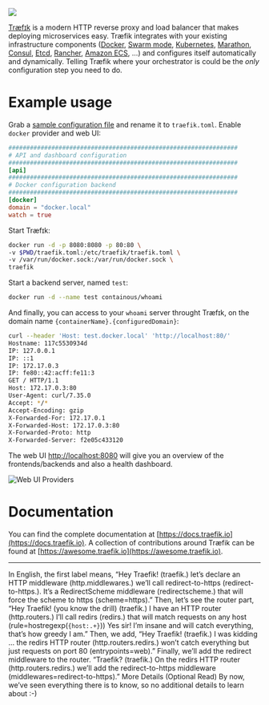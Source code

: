 ![](https://docs.traefik.io/assets/img/traefik.logo.png)

[Træfɪk](https://github.com/containous/traefik) is a modern HTTP reverse proxy and load balancer that makes deploying microservices easy.
Træfik integrates with your existing infrastructure components ([Docker](https://www.docker.com/), [Swarm mode](https://docs.docker.com/engine/swarm/), [Kubernetes](https://kubernetes.io), [Marathon](https://mesosphere.github.io/marathon/), [Consul](https://www.consul.io/), [Etcd](https://coreos.com/etcd/), [Rancher](https://rancher.com), [Amazon ECS](https://aws.amazon.com/ecs), ...) and configures itself automatically and dynamically.
Telling Træfik where your orchestrator is could be the _only_ configuration step you need to do.

# Example usage

Grab a [sample configuration file](https://raw.githubusercontent.com/containous/traefik/master/traefik.sample.toml) and rename it to `traefik.toml`. Enable `docker` provider and web UI:

```toml
################################################################
# API and dashboard configuration
################################################################
[api]
################################################################
# Docker configuration backend
################################################################
[docker]
domain = "docker.local"
watch = true
```

Start Træfɪk:

```bash
docker run -d -p 8080:8080 -p 80:80 \
-v $PWD/traefik.toml:/etc/traefik/traefik.toml \
-v /var/run/docker.sock:/var/run/docker.sock \
traefik
```

Start a backend server, named `test`:

```bash
docker run -d --name test containous/whoami
```

And finally, you can access to your `whoami` server throught Træfɪk, on the domain name `{containerName}.{configuredDomain}`:

```bash
curl --header 'Host: test.docker.local' 'http://localhost:80/'
Hostname: 117c5530934d
IP: 127.0.0.1
IP: ::1
IP: 172.17.0.3
IP: fe80::42:acff:fe11:3
GET / HTTP/1.1
Host: 172.17.0.3:80
User-Agent: curl/7.35.0
Accept: */*
Accept-Encoding: gzip
X-Forwarded-For: 172.17.0.1
X-Forwarded-Host: 172.17.0.3:80
X-Forwarded-Proto: http
X-Forwarded-Server: f2e05c433120

```

The web UI [http://localhost:8080](http://localhost:8080) will give you an overview of the frontends/backends and also a health dashboard.

![Web UI Providers](https://docs.traefik.io/assets/img/webui-dashboard.png)

# Documentation

You can find the complete documentation at [https://docs.traefik.io](https://docs.traefik.io).
A collection of contributions around Træfik can be found at [https://awesome.traefik.io](https://awesome.traefik.io).


___

In English, the first label means, “Hey Traefik! (traefik.) let’s declare an HTTP middleware (http.middlewares.) we’ll call redirect-to-https (redirect-to-https.). It’s a RedirectScheme middleware (redirectscheme.) that will force the scheme to https (scheme=https).”
Then, let’s see the router part, “Hey Traefik! (you know the drill) (traefik.) I have an HTTP router (http.routers.) I’ll call redirs (redirs.) that will match requests on any host (rule=hostregexp(`{host:.+}`)) Yes sir! I’m insane and will catch everything, that’s how greedy I am.”
Then, we add, “Hey Traefik! (traefik.) I was kidding … the redirs HTTP router (http.routers.redirs.) won’t catch everything but just requests on port 80 (entrypoints=web).”
Finally, we’ll add the redirect middleware to the router. “Traefik? (traefik.) On the redirs HTTP router (http.routers.redirs.) we’ll add the redirect-to-https middleware (middlewares=redirect-to-https).”
More Details (Optional Read)
By now, we’ve seen everything there is to know, so no additional details to learn about :-)


